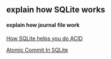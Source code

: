 ## explain how SQLite works
#### explain how journal file work
[How SQLite helps you do ACID](https://fly.io/blog/sqlite-internals-rollback-journal/)

[Atomic Commit In SQLite](https://www.sqlite.org/atomiccommit.html)
